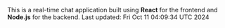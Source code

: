 This is a real-time chat application built using **React** for the frontend and **Node.js** for the backend.
Last updated: Fri Oct 11 04:09:34 UTC 2024
